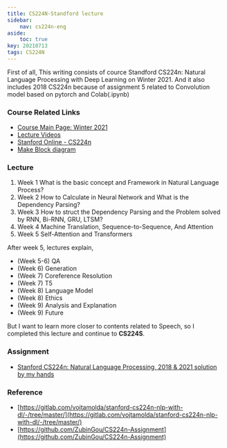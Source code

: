 ```yaml
---
title: CS224N-Standford lecture
sidebar:
    nav: cs224n-eng
aside:
    toc: true
key: 20210713
tags: CS224N
---
```

First of all, This writing consists of cource Standford CS224n: Natural Language Processing with Deep Learning on Winter 2021. And it also includes 2018 CS224n because of assignment 5 related to Convolution model based on pytorch and Colab(.ipynb)

### Course Related Links
- <a href="https://web.stanford.edu/class/cs224n/">Course Main Page: Winter 2021</a><br>
- <a href="https://www.youtube.com/playlist?list=PLoROMvodv4rOSH4v6133s9LFPRHjEmbmJ">Lecture Videos</a><br>
- <a href="https://online.stanford.edu/artificial-intelligence/free-content?category=All&course=6097">Stanford Online - CS224n</a><br>
- [Make Block diagram](https://myndbook.com/library)

### Lecture
1. Week 1 What is the basic concept and Framework in Natural Language Process?
2. Week 2 How to Calculate in Neural Network and What is the Dependency Parsing?
3. Week 3 How to struct the Dependency Parsing and the Problem solved by RNN, Bi-RNN, GRU, LTSM?
4. Week 4 Machine Translation, Sequence-to-Sequence, And Attention
5. Week 5 Self-Attention and Transformers

After week 5, lectures explain, 

- (Week 5-6) QA
- (Week 6) Generation
- (Week 7) Coreference Resolution
- (Week 7) T5
- (Week 8) Language Model
- (Week 8) Ethics
- (Week 9) Analysis and Explanation
- (Week 9) Future

But I want to learn more closer to contents related to Speech, so I completed this lecture and continue to **CS224S**.

### Assignment
- [Stanford CS224n: Natural Language Processing, 2018 & 2021 solution by my hands](https://github.com/ooshyun/CS224n-Natural-Language-Processing)

<!-- - Assignment 1 Introduction to word vectors
- [Assignment 2 Derivatives and implementation of word2vec algorithm]
- [Assignment 3 Dependency Parsing]
- [Assignment 4 NMT model]
- [[2018] Assignment 5 Character-based Convolutional NMT]
- [[2021] Assignment 5 Self-Attention, Transformers, and Pretraining] -->

### Reference
- [https://gitlab.com/vojtamolda/stanford-cs224n-nlp-with-dl/-/tree/master/](https://gitlab.com/vojtamolda/stanford-cs224n-nlp-with-dl/-/tree/master/)
- [https://github.com/ZubinGou/CS224n-Assignment](https://github.com/ZubinGou/CS224n-Assignment)